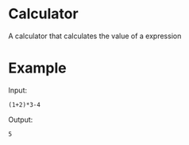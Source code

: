 # Calculator
A calculator that calculates the value of a expression
# Example
Input:
```
(1+2)*3-4
```
Output:
```
5
```

